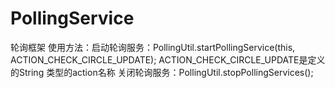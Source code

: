 # PollingService
轮询框架
使用方法：启动轮询服务：PollingUtil.startPollingService(this, ACTION_CHECK_CIRCLE_UPDATE);
ACTION_CHECK_CIRCLE_UPDATE是定义的String 类型的action名称
关闭轮询服务：PollingUtil.stopPollingServices();
